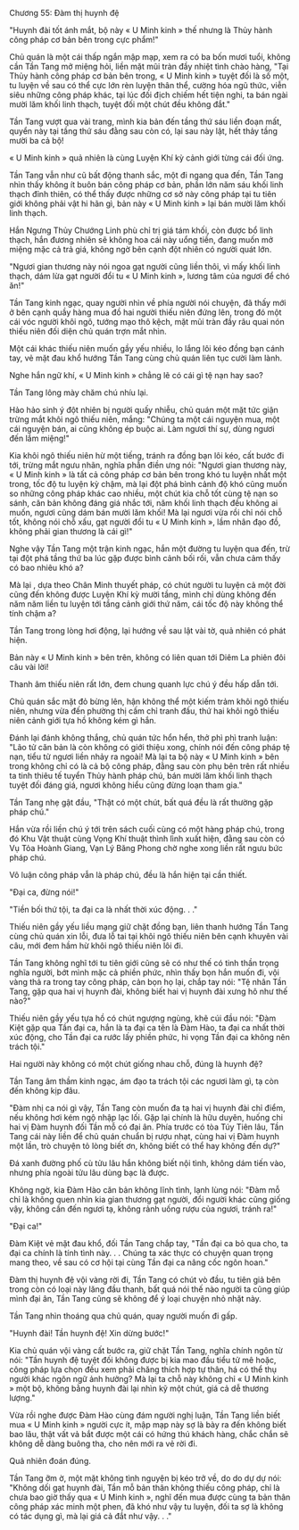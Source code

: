 




Chương 55: Đàm thị huynh đệ


"Huynh đài tốt ánh mắt, bộ này « U Minh kinh » thế nhưng là Thủy hành công pháp cơ bản bên trong cực phẩm!"

Chủ quán là một cái thấp ngắn mập mạp, xem ra có ba bốn mươi tuổi, không cần Tần Tang mở miệng hỏi, liền mặt mũi tràn đầy nhiệt tình chào hàng, "Tại Thủy hành công pháp cơ bản bên trong, « U Minh kinh » tuyệt đối là số một, tu luyện về sau có thể cực lớn rèn luyện thân thể, cường hóa ngũ thức, viễn siêu những công pháp khác, tại lúc đối địch chiếm hết tiện nghi, ta bán ngài mười lăm khối linh thạch, tuyệt đối một chút đều không đắt."

Tần Tang vượt qua vài trang, mình kia bản đến tầng thứ sáu liền đoạn mất, quyển này tại tầng thứ sáu đằng sau còn có, lại sau này lật, hết thảy tầng mười ba cả bộ!

« U Minh kinh » quả nhiên là cùng Luyện Khí kỳ cảnh giới từng cái đối ứng.

Tần Tang vẫn như cũ bất động thanh sắc, một đi ngang qua đến, Tần Tang nhìn thấy không ít buôn bán công pháp cơ bản, phần lớn năm sáu khối linh thạch đỉnh thiên, có thể thấy được những cơ sở này công pháp tại tu tiên giới không phải vật hi hãn gì, bản này « U Minh kinh » lại bán mười lăm khối linh thạch.

Hắn Ngưng Thủy Chướng Linh phù chỉ trị giá tám khối, còn được bổ linh thạch, hắn đương nhiên sẽ không hoa cái này uổng tiền, đang muốn mở miệng mặc cả trả giá, không ngờ bên cạnh đột nhiên có người quát lớn.

"Ngươi gian thương này nói ngoa gạt người cũng liền thôi, vì mấy khối linh thạch, dám lừa gạt người đổi tu « U Minh kinh », lương tâm của ngươi để chó ăn!"

Tần Tang kinh ngạc, quay người nhìn về phía người nói chuyện, đã thấy mới ở bên cạnh quầy hàng mua đồ hai người thiếu niên đứng lên, trong đó một cái vóc người khôi ngô, tướng mạo thô kệch, mặt mũi tràn đầy râu quai nón thiếu niên đối diện chủ quán trợn mắt nhìn.

Một cái khác thiếu niên muốn gầy yếu nhiều, lo lắng lôi kéo đồng bạn cánh tay, vẻ mặt đau khổ hướng Tần Tang cùng chủ quán liên tục cười làm lành.

Nghe hắn ngữ khí, « U Minh kinh » chẳng lẽ có cái gì tệ nạn hay sao?

Tần Tang lông mày chăm chú nhíu lại.

Hảo hảo sinh ý đột nhiên bị người quấy nhiễu, chủ quán một mặt tức giận trừng mắt khôi ngô thiếu niên, mắng: "Chúng ta một cái nguyện mua, một cái nguyện bán, ai cũng không ép buộc ai. Làm ngươi thí sự, dùng ngươi đến lắm miệng!"

Kia khôi ngô thiếu niên hừ một tiếng, tránh ra đồng bạn lôi kéo, cất bước đi tới, trừng mắt ngưu nhãn, nghĩa phẫn điền ưng nói: "Ngươi gian thương này, « U Minh kinh » là tất cả công pháp cơ bản bên trong khó tu luyện nhất một trong, tốc độ tu luyện kỳ chậm, mà lại đột phá bình cảnh độ khó cũng muốn so những công pháp khác cao nhiều, một chút kia chỗ tốt cùng tệ nạn so sánh, căn bản không đáng giá nhắc tới, năm khối linh thạch đều không ai muốn, ngươi cũng dám bán mười lăm khối! Mà lại ngươi vừa rồi chỉ nói chỗ tốt, không nói chỗ xấu, gạt người đổi tu « U Minh kinh », lầm nhân đạo đồ, không phải gian thương là cái gì!"

Nghe vậy Tần Tang một trận kinh ngạc, hắn một đường tu luyện qua đến, trừ tại đột phá tầng thứ ba lúc gặp được bình cảnh bối rối, vẫn chưa cảm thấy có bao nhiêu khó a?

Mà lại , dựa theo Chân Minh thuyết pháp, có chút người tu luyện cả một đời cũng đến không được Luyện Khí kỳ mười tầng, mình chỉ dùng không đến năm năm liền tu luyện tới tầng cảnh giới thứ năm, cái tốc độ này không thể tính chậm a?

Tần Tang trong lòng hơi động, lại hướng về sau lật vài tờ, quả nhiên có phát hiện.

Bản này « U Minh kinh » bên trên, không có liên quan tới Diêm La phiên đôi câu vài lời!

Thanh âm thiếu niên rất lớn, đem chung quanh lực chú ý đều hấp dẫn tới.

Chủ quán sắc mặt đỏ bừng lên, hận không thể một kiếm trảm khôi ngô thiếu niên, nhưng vừa đến phường thị cấm chỉ tranh đấu, thứ hai khôi ngô thiếu niên cảnh giới tựa hồ không kém gì hắn.

Đánh lại đánh không thắng, chủ quán tức hổn hển, thở phì phì tranh luận: "Lão tử căn bản là còn không có giới thiệu xong, chính nói đến công pháp tệ nạn, tiểu tử ngươi liền nhảy ra ngoài! Mà lại ta bộ này « U Minh kinh » bên trong không chỉ có là cả bộ công pháp, đằng sau còn phụ bên trên rất nhiều ta tinh thiêu tế tuyển Thủy hành pháp chú, bán mười lăm khối linh thạch tuyệt đối đáng giá, ngươi không hiểu cũng đừng loạn tham gia."

Tần Tang nhẹ gật đầu, "Thật có một chút, bất quá đều là rất thường gặp pháp chú."

Hắn vừa rồi liền chú ý tới trên sách cuối cùng có một hàng pháp chú, trong đó Khu Vật thuật cùng Vọng Khí thuật thình lình xuất hiện, đằng sau còn có Vụ Tỏa Hoành Giang, Vạn Lý Băng Phong chờ nghe xong liền rất ngưu bức pháp chú.

Vô luận công pháp vẫn là pháp chú, đều là hắn hiện tại cần thiết.

"Đại ca, đừng nói!"

"Tiền bối thứ tội, ta đại ca là nhất thời xúc động. . ."

Thiếu niên gầy yếu liều mạng giữ chặt đồng bạn, liên thanh hướng Tần Tang cùng chủ quán xin lỗi, đưa lỗ tai tại khôi ngô thiếu niên bên cạnh khuyên vài câu, mới đem hầm hừ khôi ngô thiếu niên lôi đi.

Tần Tang không nghĩ tới tu tiên giới cũng sẽ có như thế có tinh thần trọng nghĩa người, bớt mình mặc cả phiền phức, nhìn thấy bọn hắn muốn đi, vội vàng thả ra trong tay công pháp, cản bọn họ lại, chắp tay nói: "Tệ nhân Tần Tang, gặp qua hai vị huynh đài, không biết hai vị huynh đài xưng hô như thế nào?"

Thiếu niên gầy yếu tựa hồ có chút ngượng ngùng, khẽ cúi đầu nói: "Đàm Kiệt gặp qua Tần đại ca, hắn là ta đại ca tên là Đàm Hào, ta đại ca nhất thời xúc động, cho Tần đại ca rước lấy phiền phức, hi vọng Tần đại ca không nên trách tội."

Hai người này không có một chút giống nhau chỗ, đúng là huynh đệ?

Tần Tang âm thầm kinh ngạc, ám đạo ta trách tội các ngươi làm gì, tạ còn đến không kịp đâu.

"Đàm nhị ca nói gì vậy, Tần Tang còn muốn đa tạ hai vị huynh đài chỉ điểm, nếu không hơi kém ngộ nhập lạc lối. Gặp lại chính là hữu duyên, huống chi hai vị Đàm huynh đối Tần mỗ có đại ân. Phía trước có tòa Túy Tiên lâu, Tần Tang cái này liền để chủ quán chuẩn bị rượu nhạt, cùng hai vị Đàm huynh một lần, trò chuyện tỏ lòng biết ơn, không biết có thể hay không đến dự?"

Đá xanh đường phố cù tửu lâu hắn không biết nội tình, không dám tiến vào, nhưng phía ngoài tửu lâu dùng bạc là được.

Không ngờ, kia Đàm Hào căn bản không lĩnh tình, lạnh lùng nói: "Đàm mỗ chỉ là không quen nhìn kia gian thương gạt người, đổi người khác cũng giống vậy, không cần đến ngươi tạ, không rảnh uống rượu của ngươi, tránh ra!"

"Đại ca!"

Đàm Kiệt vẻ mặt đau khổ, đối Tần Tang chắp tay, "Tần đại ca bỏ qua cho, ta đại ca chính là tính tình này. . . Chúng ta xác thực có chuyện quan trọng mang theo, về sau có cơ hội tại cùng Tần đại ca nâng cốc ngôn hoan."

Đàm thị huynh đệ vội vàng rời đi, Tần Tang có chút vò đầu, tu tiên giả bên trong còn có loại này lăng đầu thanh, bất quá nói thế nào người ta cũng giúp mình đại ân, Tần Tang cũng sẽ không để ý loại chuyện nhỏ nhặt này.

Tần Tang nhìn thoáng qua chủ quán, quay người muốn đi gấp.

"Huynh đài! Tần huynh đệ! Xin dừng bước!"

Kia chủ quán vội vàng cất bước ra, giữ chặt Tần Tang, nghĩa chính ngôn từ nói: "Tần huynh đệ tuyệt đối không được bị kia mao đầu tiểu tử mê hoặc, công pháp lựa chọn đều xem phải chăng thích hợp tự thân, há có thể thụ người khác ngôn ngữ ảnh hưởng? Mà lại ta chỗ này không chỉ « U Minh kinh » một bộ, không bằng huynh đài lại nhìn kỹ một chút, giá cả dễ thương lượng."

Vừa rồi nghe được Đàm Hào cùng đám người nghị luận, Tần Tang liền biết mua « U Minh kinh » người cực ít, mập mạp này sợ là bày ra đến không biết bao lâu, thật vất vả bắt được một cái có hứng thú khách hàng, chắc chắn sẽ không dễ dàng buông tha, cho nên mới ra vẻ rời đi.

Quả nhiên đoán đúng.

Tần Tang ỡm ờ, một mặt không tình nguyện bị kéo trở về, do do dự dự nói: "Không dối gạt huynh đài, Tần mỗ bản thân không thiếu công pháp, chỉ là chưa bao giờ thấy qua « U Minh kinh », nghĩ đến mua được cùng ta bản thân công pháp xác minh một phen, đã khó như vậy tu luyện, đối ta sợ là không có tác dụng gì, mà lại giá cả đắt như vậy. . ."




